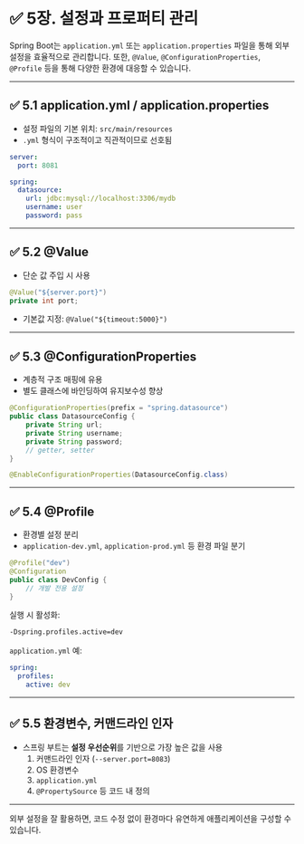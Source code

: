 # ✅ 5장. 설정과 프로퍼티 관리

Spring Boot는 `application.yml` 또는 `application.properties` 파일을 통해 외부 설정을 효율적으로 관리합니다. 또한, `@Value`, `@ConfigurationProperties`, `@Profile` 등을 통해 다양한 환경에 대응할 수 있습니다.

---

## ✅ 5.1 application.yml / application.properties

- 설정 파일의 기본 위치: `src/main/resources`
- `.yml` 형식이 구조적이고 직관적이므로 선호됨

```yaml
server:
  port: 8081

spring:
  datasource:
    url: jdbc:mysql://localhost:3306/mydb
    username: user
    password: pass
```

---

## ✅ 5.2 @Value

- 단순 값 주입 시 사용

```java
@Value("${server.port}")
private int port;
```

- 기본값 지정: `@Value("${timeout:5000}")`

---

## ✅ 5.3 @ConfigurationProperties

- 계층적 구조 매핑에 유용
- 별도 클래스에 바인딩하여 유지보수성 향상

```java
@ConfigurationProperties(prefix = "spring.datasource")
public class DatasourceConfig {
    private String url;
    private String username;
    private String password;
    // getter, setter
}
```

```java
@EnableConfigurationProperties(DatasourceConfig.class)
```

---

## ✅ 5.4 @Profile

- 환경별 설정 분리
- `application-dev.yml`, `application-prod.yml` 등 환경 파일 분기

```java
@Profile("dev")
@Configuration
public class DevConfig {
    // 개발 전용 설정
}
```

실행 시 활성화:
```bash
-Dspring.profiles.active=dev
```

`application.yml` 예:
```yaml
spring:
  profiles:
    active: dev
```

---

## ✅ 5.5 환경변수, 커맨드라인 인자

- 스프링 부트는 **설정 우선순위**를 기반으로 가장 높은 값을 사용
  1. 커맨드라인 인자 (`--server.port=8083`)
  2. OS 환경변수
  3. `application.yml`
  4. `@PropertySource` 등 코드 내 정의

---

외부 설정을 잘 활용하면, 코드 수정 없이 환경마다 유연하게 애플리케이션을 구성할 수 있습니다.